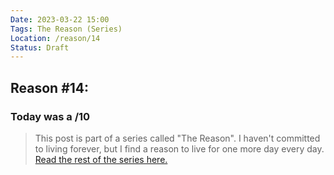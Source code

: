 ```yaml
---
Date: 2023-03-22 15:00
Tags: The Reason (Series)
Location: /reason/14
Status: Draft
---
```


## Reason #14:

### Today was a /10

>This post is part of a series called "The Reason". I haven't committed to living forever, but I find a reason to live for one more day every day. [Read the rest of the series here.](/reason/)